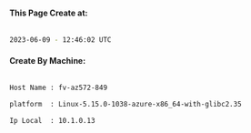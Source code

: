 
   
#### This Page Create at:

```bash

2023-06-09 - 12:46:02 UTC

```

#### Create By Machine:

```bash

Host Name : fv-az572-849

platform  : Linux-5.15.0-1038-azure-x86_64-with-glibc2.35

Ip Local  : 10.1.0.13

```

